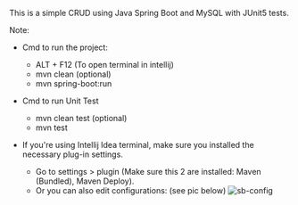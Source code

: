 This is a simple CRUD using Java Spring Boot and MySQL with JUnit5 tests.

Note:
- Cmd to run the project:
  * ALT + F12 (To open terminal in intellij)
  * mvn clean (optional)
  * mvn spring-boot:run

- Cmd to run Unit Test
  * mvn clean test (optional)
  * mvn test
  
- If you're using Intellij Idea terminal, make sure you installed the necessary plug-in settings.
  * Go to settings > plugin (Make sure this 2 are installed: Maven (Bundled), Maven Deploy).
  * Or you can also edit configurations: (see pic below)
   ![sb-config](https://github.com/user-attachments/assets/8ee75cd7-c097-4df0-80ea-a77523b2bc7f)



